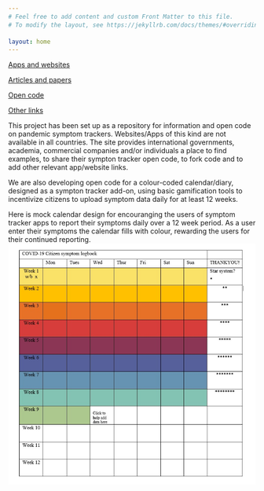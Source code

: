 ```yaml
---
# Feel free to add content and custom Front Matter to this file.
# To modify the layout, see https://jekyllrb.com/docs/themes/#overriding-theme-defaults

layout: home
---
```

[Apps and websites](./Symptom_tracker_apps_and_websites.html)

[Articles and papers](./Symptom_tracker_articles_and_papers.html)

[Open code](./Symptom_tracker_open_code.html)

[Other links](./Articles_OtherLinks.html)

This project has been set up as a repository for information and open code on pandemic symptom trackers. Websites/Apps of this kind are not available in all countries. The site provides international governments, academia, commercial companies and/or individuals a place to find examples, to share their sympton tracker open code, to fork code and to add other relevant app/website links. 

We are also developing open code for a colour-coded calendar/diary, designed as a sympton tracker add-on, using basic gamification tools to incentivize citizens to upload symptom data daily for at least 12 weeks.


Here is mock calendar design for encouranging the users of symptom tracker apps to report their symptoms daily over a 12 week period. As a user enter their symptoms the calendar fills with colour, rewarding the users for their continued reporting.
![mock-calendar](./assets/mock-calendar.jpg)
